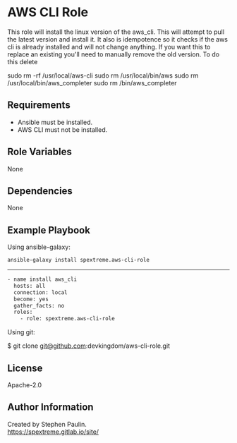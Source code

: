 AWS CLI Role
=========

This role will install the linux version of the aws_cli.   This will attempt to pull the latest version and install it.  It also is idempotence so it checks if the aws cli is already installed and will not change anything.   If you want this to replace an existing you'll need to manually remove the old version.  To do this delete

sudo rm -rf /usr/local/aws-cli
sudo rm /usr/local/bin/aws
sudo rm /usr/local/bin/aws_completer
sudo rm /bin/aws_completer

Requirements
------------

- Ansible must be installed.
- AWS CLI must not be installed.

Role Variables
--------------

None

Dependencies
------------

None

Example Playbook
----------------

Using ansible-galaxy:

```bash
ansible-galaxy install spextreme.aws-cli-role
```

---
```bash
- name install aws_cli
  hosts: all
  connection: local
  become: yes
  gather_facts: no
  roles:
    - role: spextreme.aws-cli-role
```

Using git:

$ git clone git@github.com:devkingdom/aws-cli-role.git

License
-------

Apache-2.0

Author Information
------------------

Created by Stephen Paulin.   
https://spextreme.gitlab.io/site/

